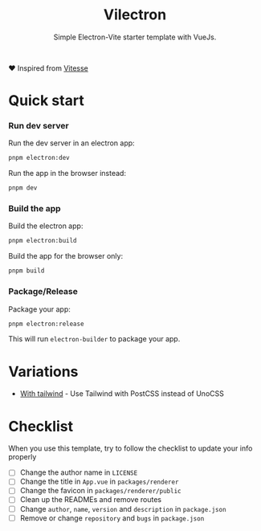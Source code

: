 <h1 align="center">
  Vilectron
</h1>

<p align="center">
  Simple Electron-Vite starter template with VueJs.
</p>

<br>

❤ Inspired from [Vitesse](https://github.com/antfu/vitesse)

# Quick start

### Run dev server

Run the dev server in an electron app:
```bash
pnpm electron:dev
```

Run the app in the browser instead:
```bash
pnpm dev
```

### Build the app

Build the electron app:
```bash
pnpm electron:build
```

Build the app for the browser only:
```bash
pnpm build
```

### Package/Release

Package your app:
```bash
pnpm electron:release
```

This will run `electron-builder` to package your app.

# Variations

- [With tailwind](https://github.com/arpansaha13/vilectron/tree/tailwind-postcss) - Use Tailwind with PostCSS instead of UnoCSS

# Checklist

When you use this template, try to follow the checklist to update your info properly

- [ ] Change the author name in `LICENSE`
- [ ] Change the title in `App.vue` in `packages/renderer`
- [ ] Change the favicon in `packages/renderer/public`
- [ ] Clean up the READMEs and remove routes
- [ ] Change `author`, `name`, `version` and `description` in `package.json`
- [ ] Remove or change `repository` and `bugs` in `package.json`
